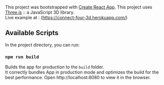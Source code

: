 This project was bootstrapped with [Create React App](https://github.com/facebook/create-react-app).
This project uses [Three.js](https://threejs.org/) :: a JavaScript 3D library. <br>
Live example at : (https://connect-four-3d.herokuapp.com/)

## Available Scripts

In the project directory, you can run:

### `npm run build`

Builds the app for production to the `build` folder.<br>
It correctly bundles App in production mode and optimizes the build for the best performance.
Open http://localhost:8080 to view it in the browser.